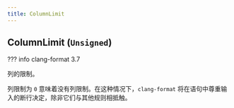 ```yaml
---
title: ColumnLimit
---
```


## ColumnLimit (`Unsigned`)

??? info
    clang-format 3.7

列的限制。

列限制为 `0` 意味着没有列限制。在这种情况下，`clang-format` 将在语句中尊重输入的断行决定，除非它们与其他规则相抵触。
